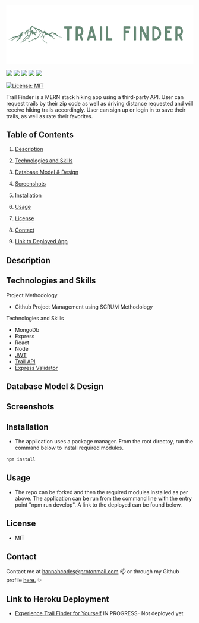 ![Welcome to Trail Finder](./img/logo.png)

	
 ![](https://img.shields.io/badge/React-20232A?style=for-the-badge&logo=react&logoColor=61DAFB)
 ![](https://img.shields.io/badge/React_Router-CA4245?style=for-the-badge&logo=react-router&logoColor=white)
 ![](https://img.shields.io/badge/MongoDB-4EA94B?style=for-the-badge&logo=mongodb&logoColor=white)
 ![](https://img.shields.io/badge/Express.js-000000?style=for-the-badge&logo=express&logoColor=white)
 ![](https://img.shields.io/badge/Node.js-339933?style=for-the-badge&logo=nodedotjs&logoColor=white)


[![License: MIT](https://img.shields.io/badge/License-MIT-yellow.svg)](https://opensource.org/licenses/MIT)

 Trail Finder is a MERN stack hiking app using a third-party API. User can request trails by their zip code as well as driving distance requested and will receive hiking trails accordingly. User can sign up or login in to save their trails, as well as rate their favorites. 

## Table of Contents

1. [Description](#description)

1. [Technologies and Skills](#technologies)

1. [Database Model & Design](#database)

1. [Screenshots](#screenshots)

1. [Installation](#installation)

1. [Usage](#usage)

1. [License](#license)

1. [Contact](#contact)

1. [Link to Deployed App](#sample)

## <a id="description"></a>Description

  

## <a id="technologies"></a>Technologies and Skills

Project Methodology
* Github Project Management using SCRUM Methodology

Technologies and Skills
* MongoDb
* Express
* React
* Node
* [JWT](jwt.io)
* [Trail API](https://rapidapi.com/trailapi/api/trailapi)
* [Express Validator](https://express-validator.github.io/docs/)

## <a id="database"></a>Database Model & Design


## <a id="screenshot"></a>Screenshots




## <a id="installation"></a>Installation

- The application uses a package manager.  From the root directoy, run the command below to install required modules.

```
npm install
```

## <a id="usage"></a>Usage

- The repo can be forked and then the required modules installed as per above. The application can be run from the command line with the entry point "npm run develop".  A link to the deployed can be found below.

## <a id="license"></a>License

- MIT


## <a id="contact"></a>Contact

Contact me at hannahcodes@protonmail.com 📫 or through my Github profile [here.](https://github.com/hannahnmcdonald) ✨

## <a id="sample"></a>Link to Heroku Deployment

- [Experience Trail Finder for Yourself]() IN PROGRESS- Not deployed yet

